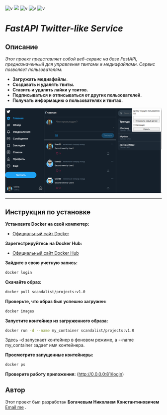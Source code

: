 ![v](https://img.shields.io/badge/build-3.10-brightgreen?style=plastic&logo=Python&label=Python&color=orange&cacheSeconds=10000)
![](https://img.shields.io/badge/build-0.111.1-brightgreen?style=plastic&logo=FastAPI&label=FastAPI&color=orange&cacheSeconds=10000)
![v](https://img.shields.io/badge/build-2.0.31-brightgreen?style=plastic&logo=Sqlalchemy&label=Sqlalchemy&color=orange)
![v](https://img.shields.io/badge/build-16-brightgreen?style=plastic&logo=Postgresql&label=Postgresql&color=orange)
![v](https://img.shields.io/badge/build-%E2%80%8E2.29.2-brightgreen?logo=Docker&label=Docker&color=orange&cacheSeconds=1000000)

# *FastAPI Twitter-like Service*

## Описание

*Этот проект представляет собой веб-сервис на базе FastAPI, предназначенный для управления твитами и медиафайлами. 
Сервис позволяет пользователям:*

- **Загружать медиафайлы**.
- **Создавать и удалять твиты.**
- **Ставить и удалять лайки у твитов.**
- **Подписываться и отписываться от других пользователей.**
- **Получать информацию о пользователях и твитах.**

![Demo](/doc/Screenshot%20from%202024-08-12%2016-15-44.png)
___

## Инструкция по установке

**Установите Docker на свой компютер:**

- [Официальный сайт Docker ](https://www.docker.com/)

**Зарегестрируйтесь на Docker Hub:**
- [Официальный сайт Docker Hub](https://hub.docker.com/)

**Зайдите в свою учетную запись:**
```bash
docker login
```
**Скачайте образ:**
```bash
docker pull scandalist/projects:v1.0
```
**Проверьте, что образ был успешно загружен:**
```bash
docker images
```
**Запустите контейнер из загруженного образа:**
```bash
docker run -d --name my_container scandalist/projects:v1.0
```
Здесь -d запускает контейнер в фоновом режиме, а --name my_container задает имя контейнера.

**Просмотрите запущенные контейнеры:**
```bash
docker ps
```
**Проверите работу приложения:**
(http://0.0.0.0:81/login)

## Автор

Этот проект был разработан **Богачевым Николаем Константиновичем** [Email me](mailto:Bogachev.pro@gmail.com)
.
